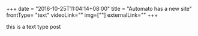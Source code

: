 +++
date = "2016-10-25T11:04:14+08:00"
title = "Automato has a new site"
frontType= "text"
videoLink=""
img=[""]
externalLink=""
+++

this is a text type post
